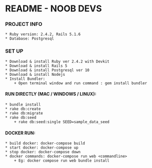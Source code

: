 # README - NOOB DEVS

### PROJECT INFO

    * Ruby version: 2.4.2, Rails 5.1.6
    * Database: Postgresql

### SET UP

    * Download & install Ruby ver 2.4.2 with Devkit
    * Download & install Rails 5
    * Download & install Postgresql ver 10
    * Download & install Nodejs
    * Install Bundler: 
        + Open terminal window and run command : gem install bundler

#### RUN DIRECTLY (MAC / WINDOWS / LINUX):

    * bundle install
    * rake db:create
    * rake db:migrate
    * rake db:seed
        + rake db:seed:single SEED=sample_data_seed

#### DOCKER RUN:

    * build docker: docker-compose build
    * start docker: docker-compose up
    * stop docker: docker-compose down
    * docker commands: docker-compose run web <commandline>
        + Eg: docker compose run web bundle install

